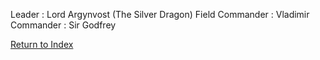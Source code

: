 Leader : Lord Argynvost (The Silver Dragon)
Field Commander : Vladimir
Commander : Sir Godfrey

[Return to Index](_index.md)